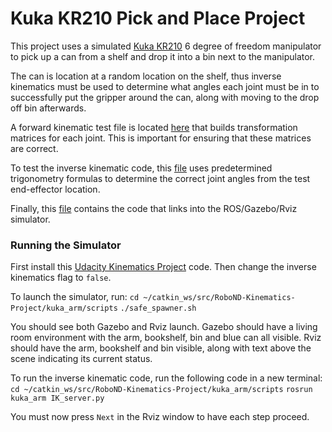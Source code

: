 # Kuka KR210 Pick and Place Project

This project uses a simulated [Kuka KR210](https://www.kuka.com/en-us/products/robotics-systems/industrial-robots/kr-210-2-f-exclusive) 6 degree of freedom manipulator to pick up a can from a shelf and drop it into a bin next to the manipulator.

The can is location at a random location on the shelf, thus inverse kinematics must be used to determine what angles each joint must be in to successfully put the gripper around the can, along with moving to the drop off bin afterwards.

A forward kinematic test file is located [here](kuka_fk.py) that builds transformation matrices for each joint. This is important for ensuring that these matrices are correct.

To test the inverse kinematic code, this [file](kuka_ik.py) uses predetermined trigonometry formulas to determine the correct joint angles from the test end-effector location.

Finally, this [file](IK_server.py) contains the code that links into the ROS/Gazebo/Rviz simulator.

### Running the Simulator

First install this [Udacity Kinematics Project](https://github.com/udacity/RoboND-Kinematics-Project) code. Then change the inverse kinematics flag to `false`.

To launch the simulator, run:
`cd ~/catkin_ws/src/RoboND-Kinematics-Project/kuka_arm/scripts`
`./safe_spawner.sh`

You should see both Gazebo and Rviz launch. Gazebo should have a living room environment with the arm, bookshelf, bin and blue can all visible. Rviz should have the arm, bookshelf and bin visible, along with text above the scene indicating its current status.

To run the inverse kinematic code, run the following code in a new terminal:
`cd ~/catkin_ws/src/RoboND-Kinematics-Project/kuka_arm/scripts`
`rosrun kuka_arm IK_server.py`

You must now press `Next` in the Rviz window to have each step proceed.
